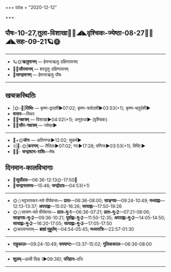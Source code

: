 +++
title = "2020-12-12"

+++
## पौषः-10-27,तुला-विशाखा🌛🌌◢◣वृश्चिकः-ज्येष्ठा-08-27🌌🌞◢◣सहः-09-21🪐🌞
___________________
- 🪐🌞**ऋतुमानम्** — हेमन्तऋतुः दक्षिणायनम्
- 🌌🌞**सौरमानम्** — शरदृतुः दक्षिणायनम्
- 🌛**चान्द्रमानम्** — हेमन्तऋतुः पौषः
___________________


## खचक्रस्थितिः
- |🌞-🌛|**तिथिः** — कृष्ण-द्वादशी►07:02; कृष्ण-त्रयोदशी►03:53(+1); कृष्ण-चतुर्दशी►  
- **वासरः**—स्थिरः  
- 🌌🌛**नक्षत्रम्** — विशाखा►04:02(+1); अनूराधा► (वृश्चिकः)  
- 🌌🌞**सौर-नक्षत्रम्** — ज्येष्ठा►  
___________________
- 🌛+🌞**योगः** — अतिगण्डः►12:02; सुकर्म►  
- २|🌛-🌞|**करणम्** — तैतिलः►07:02; गरः►17:28; वणिजः►03:53(+1); विष्टिः►  
- 🌌🌛- **चन्द्राष्टम-राशिः**—मेषः  


## दिनमान-कालविभागाः
- 🌅**सूर्योदयः**—06:36-12:13🌞️-17:50🌇  
- 🌛**चन्द्रास्तमयः**—15:46; **चन्द्रोदयः**—04:53(+1)  
___________________
- 🌞⚝भट्टभास्कर-मते वीर्यवन्तः— **प्रातः**—06:36-08:00; **साङ्गवः**—09:24-10:49; **मध्याह्नः**—12:13-13:37; **अपराह्णः**—15:02-16:26; **सायाह्नः**—17:50-19:26  
- 🌞⚝सायण-मते वीर्यवन्तः— **प्रातः-मु॰1**—06:36-07:21; **प्रातः-मु॰2**—07:21-08:06; **साङ्गवः-मु॰2**—09:36-10:21; **पूर्वाह्णः-मु॰2**—11:50-12:35; **अपराह्णः-मु॰2**—14:05-14:50; **सायाह्णः-मु॰2**—16:20-17:05; **सायाह्णः-मु॰3**—17:05-17:50  
- 🌞कालान्तरम्— **ब्राह्मं मुहूर्तम्**—04:54-05:45; **मध्यरात्रिः**—22:57-01:30  
___________________
- **राहुकालः**—09:24-10:49; **यमघण्टः**—13:37-15:02; **गुलिककालः**—06:36-08:00  
___________________
- **शूलम्**—प्राची दिक् (►09:36); **परिहारः**–दधि  
___________________
